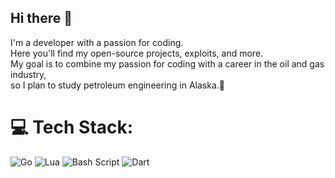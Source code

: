 
## Hi there 👋

I'm a developer with a passion for coding. <br>Here you'll find my open-source projects, exploits, and more. <br>My goal is to combine my passion for coding with a career in the oil and gas industry, <br>so I plan to study petroleum engineering in Alaska.🏴󠁵󠁳󠁡󠁫󠁿

# 💻 Tech Stack:
![Go](https://img.shields.io/badge/go-%2300ADD8.svg?style=for-the-badge&logo=go&logoColor=white) ![Lua](https://img.shields.io/badge/lua-%232C2D72.svg?style=for-the-badge&logo=lua&logoColor=white) ![Bash Script](https://img.shields.io/badge/bash_script-%23121011.svg?style=for-the-badge&logo=gnu-bash&logoColor=white) ![Dart](https://img.shields.io/badge/dart-%230175C2.svg?style=for-the-badge&logo=dart&logoColor=white)

<!-- Proudly created with GPRM ( https://gprm.itsvg.in ) -->
